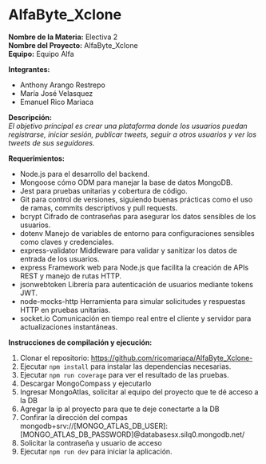 # AlfaByte_Xclone
**Nombre de la Materia:** Electiva 2  
**Nombre del Proyecto:** AlfaByte_Xclone  
**Equipo:** Equipo Alfa  

**Integrantes:**  
* Anthony Arango Restrepo  
* María José Velasquez  
* Emanuel Rico Mariaca  

**Descripción:**  
*El objetivo principal es crear una plataforma donde los usuarios puedan registrarse, iniciar sesión, publicar tweets, seguir a otros usuarios y ver los tweets de sus seguidores.*

**Requerimientos:**
* Node.js para el desarrollo del backend.
* Mongoose cómo ODM para manejar la base de datos MongoDB.
* Jest para pruebas unitarias y cobertura de código.
* Git para control de versiones, siguiendo buenas prácticas como el uso de ramas, commits descriptivos y pull requests.
* bcrypt Cifrado de contraseñas para asegurar los datos sensibles de los usuarios.
* dotenv Manejo de variables de entorno para configuraciones sensibles como claves y credenciales.
* express-validator Middleware para validar y sanitizar los datos de entrada de los usuarios.
* express Framework web para Node.js que facilita la creación de APIs REST y manejo de rutas HTTP.
* jsonwebtoken  Librería para autenticación de usuarios mediante tokens JWT.
* node-mocks-http  Herramienta para simular solicitudes y respuestas HTTP en pruebas unitarias.
* socket.io Comunicación en tiempo real entre el cliente y servidor para actualizaciones instantáneas.

**Instrucciones de compilación y ejecución:**
1. Clonar el repositorio: https://github.com/ricomariaca/AlfaByte_Xclone-
2. Ejecutar `npm install` para instalar las dependencias necesarias. 
4. Ejecutar `npm run coverage` para ver el resultado de las pruebas.
5. Descargar MongoCompass y ejecutarlo
6. Ingresar MongoAtlas, solicitar al equipo del proyecto que te dé acceso a la DB
7. Agregar la ip al proyecto para que te deje conectarte a la DB
8. Confirar la dirección del compas mongodb+srv://[MONGO_ATLAS_DB_USER]:[MONGO_ATLAS_DB_PASSWORD]@databasesx.silq0.mongodb.net/
9. Solicitar la contraseña y usuario de acceso
10. Ejecutar `npm run dev` para iniciar la aplicación.
